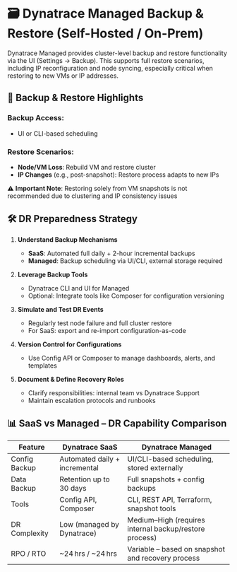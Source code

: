 # 🗃️ Dynatrace Managed Backup & Restore (Self-Hosted / On-Prem)

Dynatrace Managed provides cluster-level backup and restore functionality via the UI (Settings → Backup). This supports full restore scenarios, including IP reconfiguration and node syncing, especially critical when restoring to new VMs or IP addresses.

## 🔁 Backup & Restore Highlights

### Backup Access:
- UI or CLI-based scheduling

### Restore Scenarios:
- **Node/VM Loss**: Rebuild VM and restore cluster
- **IP Changes** (e.g., post-snapshot): Restore process adapts to new IPs

⚠️ **Important Note**: Restoring solely from VM snapshots is not recommended due to clustering and IP consistency issues

## 🛠️ DR Preparedness Strategy

1. **Understand Backup Mechanisms**
   - **SaaS**: Automated full daily + 2-hour incremental backups
   - **Managed**: Backup scheduling via UI/CLI, external storage required

2. **Leverage Backup Tools**
   - Dynatrace CLI and UI for Managed
   - Optional: Integrate tools like Composer for configuration versioning

3. **Simulate and Test DR Events**
   - Regularly test node failure and full cluster restore
   - For SaaS: export and re-import configuration-as-code

4. **Version Control for Configurations**
   - Use Config API or Composer to manage dashboards, alerts, and templates

5. **Document & Define Recovery Roles**
   - Clarify responsibilities: internal team vs Dynatrace Support
   - Maintain escalation protocols and runbooks

## 📊 SaaS vs Managed – DR Capability Comparison

| Feature                | Dynatrace SaaS                          | Dynatrace Managed                          |
|------------------------|----------------------------------------|-------------------------------------------|
| Config Backup          | Automated daily + incremental          | UI/CLI-based scheduling, stored externally |
| Data Backup            | Retention up to 30 days                | Full snapshots + config backups           |
| Tools                  | Config API, Composer                   | CLI, REST API, Terraform, snapshot tools  |
| DR Complexity          | Low (managed by Dynatrace)             | Medium–High (requires internal backup/restore process) |
| RPO / RTO              | ~24 hrs / ~24 hrs                     | Variable – based on snapshot and recovery process |